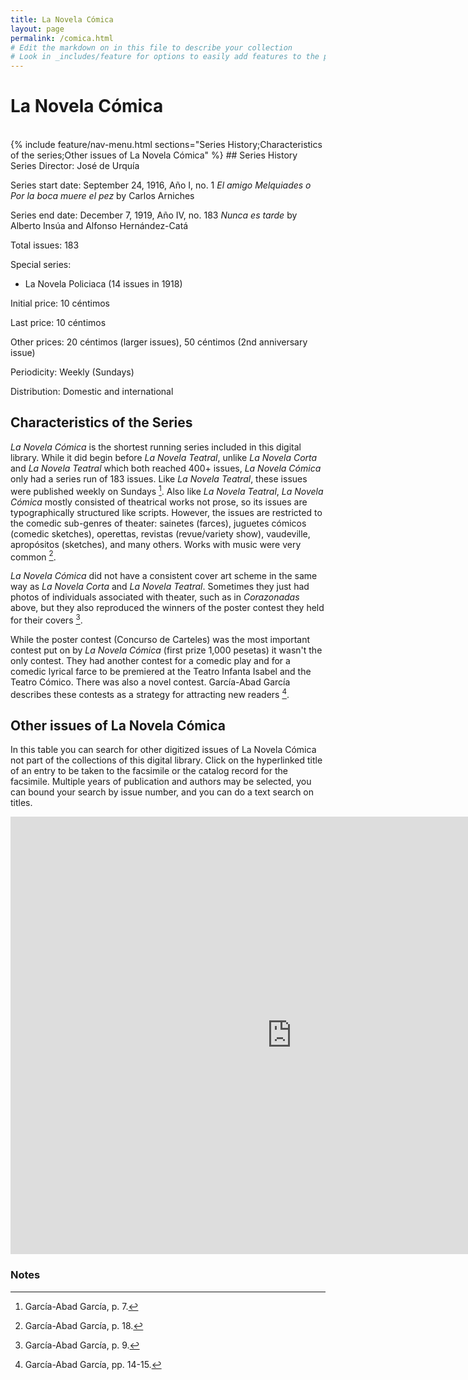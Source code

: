 ```yaml
---
title: La Novela Cómica
layout: page
permalink: /comica.html
# Edit the markdown on in this file to describe your collection
# Look in _includes/feature for options to easily add features to the page
---
```

# La Novela Cómica
<br>
{% include feature/nav-menu.html sections="Series History;Characteristics of the series;Other issues of La Novela Cómica" %}
## Series History
Series Director: José de Urquía

Series start date: September 24, 1916, Año I, no. 1 _El amigo Melquiades o Por la boca muere el pez_ by Carlos Arniches

Series end date: December 7, 1919, Año IV, no. 183 _Nunca es tarde_ by Alberto Insúa and Alfonso Hernández-Catá

Total issues: 183

Special series:
- La Novela Policiaca (14 issues in 1918)

Initial price: 10 céntimos

Last price: 10 céntimos

Other prices: 20 céntimos (larger issues), 50 céntimos (2nd anniversary issue)

Periodicity: Weekly (Sundays)

Distribution: Domestic and international 
## Characteristics of the Series
_La Novela Cómica_ is the shortest running series included in this digital library. While it did begin before _La Novela Teatral_, unlike _La Novela Corta_ and _La Novela Teatral_ which both reached 400+ issues, _La Novela Cómica_ only had a series run of 183 issues. Like _La Novela Teatral_, these issues were published weekly on Sundays [^1]. Also like _La Novela Teatral_, _La Novela Cómica_ mostly consisted of theatrical works not prose, so its issues are typographically structured like scripts. However, the issues are restricted to the comedic sub-genres of theater: sainetes (farces), juguetes cómicos (comedic sketches), operettas, revistas (revue/variety show), vaudeville, apropósitos (sketches), and many others. Works with music were very common [^2].

_La Novela Cómica_ did not have a consistent cover art scheme in the same way as _La Novela Corta_ and _La Novela Teatral_. Sometimes they just had photos of individuals associated with theater, such as in _Corazonadas_ above, but they also reproduced the winners of the poster contest they held for their covers [^3].

While the poster contest (Concurso de Carteles) was the most important contest put on by _La Novela Cómica_ (first prize 1,000 pesetas) it wasn't the only contest. They had another contest for a comedic play and for a comedic lyrical farce to be premiered at the Teatro Infanta Isabel and the Teatro Cómico. There was also a novel contest. García-Abad García describes these contests as a strategy for attracting new readers [^4].

## Other issues of La Novela Cómica
In this table you can search for other digitized issues of La Novela Cómica not part of the collections of this digital library. Click on the hyperlinked title of an entry to be taken to the facsimile or the catalog record for the facsimile. Multiple years of publication and authors may be selected, you can bound your search by issue number, and you can do a text search on titles.
<p style="text-align: center;"><iframe width="900" height="700" style="border: none;" src="https://view-awesome-table.com/-MMW6kIUnipIjlPvGJWb/view"></iframe></p>

### Notes
[^1]: García-Abad García, p. 7. 

[^2]: García-Abad García, p. 18.

[^3]: García-Abad García, p. 9.

[^4]: García-Abad García, pp. 14-15.
